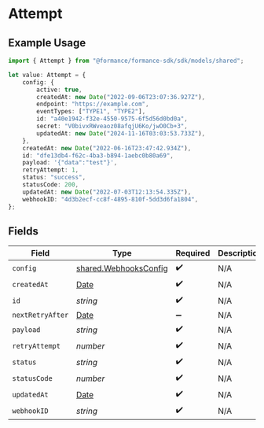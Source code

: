 # Attempt

## Example Usage

```typescript
import { Attempt } from "@formance/formance-sdk/sdk/models/shared";

let value: Attempt = {
    config: {
        active: true,
        createdAt: new Date("2022-09-06T23:07:36.927Z"),
        endpoint: "https://example.com",
        eventTypes: ["TYPE1", "TYPE2"],
        id: "a40e1942-f32e-4550-9575-6f5d56d0bd0a",
        secret: "V0bivxRWveaoz08afqjU6Ko/jwO0Cb+3",
        updatedAt: new Date("2024-11-16T03:03:53.733Z"),
    },
    createdAt: new Date("2022-06-16T23:47:42.934Z"),
    id: "dfe13db4-f62c-4ba3-b894-1aebc0b80a69",
    payload: '{"data":"test"}',
    retryAttempt: 1,
    status: "success",
    statusCode: 200,
    updatedAt: new Date("2022-07-03T12:13:54.335Z"),
    webhookID: "4d3b2ecf-cc8f-4895-810f-5dd3d6fa1804",
};
```

## Fields

| Field                                                                                         | Type                                                                                          | Required                                                                                      | Description                                                                                   | Example                                                                                       |
| --------------------------------------------------------------------------------------------- | --------------------------------------------------------------------------------------------- | --------------------------------------------------------------------------------------------- | --------------------------------------------------------------------------------------------- | --------------------------------------------------------------------------------------------- |
| `config`                                                                                      | [shared.WebhooksConfig](../../../sdk/models/shared/webhooksconfig.md)                         | :heavy_check_mark:                                                                            | N/A                                                                                           |                                                                                               |
| `createdAt`                                                                                   | [Date](https://developer.mozilla.org/en-US/docs/Web/JavaScript/Reference/Global_Objects/Date) | :heavy_check_mark:                                                                            | N/A                                                                                           |                                                                                               |
| `id`                                                                                          | *string*                                                                                      | :heavy_check_mark:                                                                            | N/A                                                                                           |                                                                                               |
| `nextRetryAfter`                                                                              | [Date](https://developer.mozilla.org/en-US/docs/Web/JavaScript/Reference/Global_Objects/Date) | :heavy_minus_sign:                                                                            | N/A                                                                                           |                                                                                               |
| `payload`                                                                                     | *string*                                                                                      | :heavy_check_mark:                                                                            | N/A                                                                                           | {"data":"test"}                                                                               |
| `retryAttempt`                                                                                | *number*                                                                                      | :heavy_check_mark:                                                                            | N/A                                                                                           | 1                                                                                             |
| `status`                                                                                      | *string*                                                                                      | :heavy_check_mark:                                                                            | N/A                                                                                           | success                                                                                       |
| `statusCode`                                                                                  | *number*                                                                                      | :heavy_check_mark:                                                                            | N/A                                                                                           | 200                                                                                           |
| `updatedAt`                                                                                   | [Date](https://developer.mozilla.org/en-US/docs/Web/JavaScript/Reference/Global_Objects/Date) | :heavy_check_mark:                                                                            | N/A                                                                                           |                                                                                               |
| `webhookID`                                                                                   | *string*                                                                                      | :heavy_check_mark:                                                                            | N/A                                                                                           |                                                                                               |